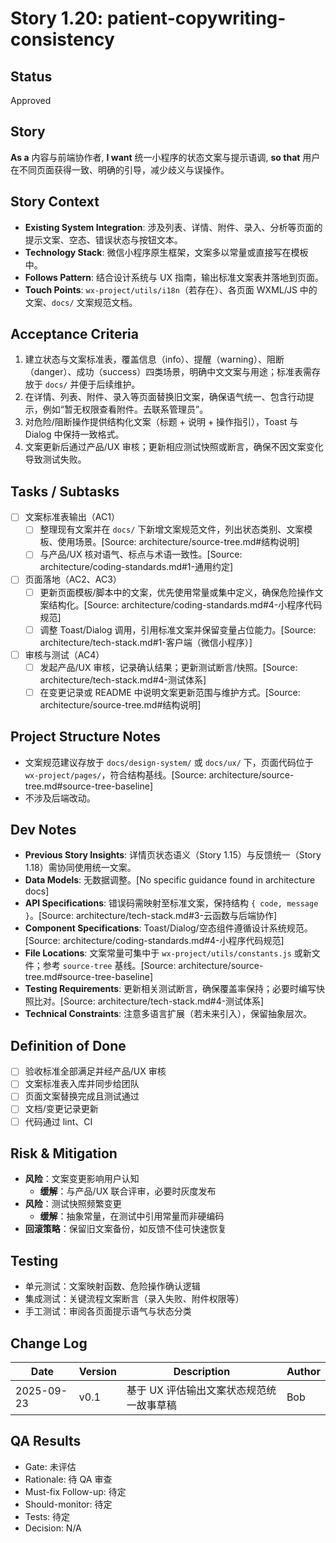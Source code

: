 # Story 1.20: patient-copywriting-consistency

## Status

Approved

## Story

**As a** 内容与前端协作者,
**I want** 统一小程序的状态文案与提示语调,
**so that** 用户在不同页面获得一致、明确的引导，减少歧义与误操作。

## Story Context

- **Existing System Integration**: 涉及列表、详情、附件、录入、分析等页面的提示文案、空态、错误状态与按钮文本。
- **Technology Stack**: 微信小程序原生框架，文案多以常量或直接写在模板中。
- **Follows Pattern**: 结合设计系统与 UX 指南，输出标准文案表并落地到页面。
- **Touch Points**: `wx-project/utils/i18n`（若存在）、各页面 WXML/JS 中的文案、`docs/` 文案规范文档。

## Acceptance Criteria

1. 建立状态与文案标准表，覆盖信息（info）、提醒（warning）、阻断（danger）、成功（success）四类场景，明确中文文案与用途；标准表需存放于 `docs/` 并便于后续维护。
2. 在详情、列表、附件、录入等页面替换旧文案，确保语气统一、包含行动提示，例如“暂无权限查看附件。去联系管理员”。
3. 对危险/阻断操作提供结构化文案（标题 + 说明 + 操作指引），Toast 与 Dialog 中保持一致格式。
4. 文案更新后通过产品/UX 审核；更新相应测试快照或断言，确保不因文案变化导致测试失败。

## Tasks / Subtasks

- [ ] 文案标准表输出（AC1）
  - [ ] 整理现有文案并在 `docs/` 下新增文案规范文件，列出状态类别、文案模板、使用场景。[Source: architecture/source-tree.md#结构说明]
  - [ ] 与产品/UX 核对语气、标点与术语一致性。[Source: architecture/coding-standards.md#1-通用约定]
- [ ] 页面落地（AC2、AC3）
  - [ ] 更新页面模板/脚本中的文案，优先使用常量或集中定义，确保危险操作文案结构化。[Source: architecture/coding-standards.md#4-小程序代码规范]
  - [ ] 调整 Toast/Dialog 调用，引用标准文案并保留变量占位能力。[Source: architecture/tech-stack.md#1-客户端（微信小程序）]
- [ ] 审核与测试（AC4）
  - [ ] 发起产品/UX 审核，记录确认结果；更新测试断言/快照。[Source: architecture/tech-stack.md#4-测试体系]
  - [ ] 在变更记录或 README 中说明文案更新范围与维护方式。[Source: architecture/source-tree.md#结构说明]

## Project Structure Notes

- 文案规范建议存放于 `docs/design-system/` 或 `docs/ux/` 下，页面代码位于 `wx-project/pages/`，符合结构基线。[Source: architecture/source-tree.md#source-tree-baseline]
- 不涉及后端改动。

## Dev Notes

- **Previous Story Insights**: 详情页状态语义（Story 1.15）与反馈统一（Story 1.18）需协同使用统一文案。
- **Data Models**: 无数据调整。[No specific guidance found in architecture docs]
- **API Specifications**: 错误码需映射至标准文案，保持结构 `{ code, message }`。[Source: architecture/tech-stack.md#3-云函数与后端协作]
- **Component Specifications**: Toast/Dialog/空态组件遵循设计系统规范。[Source: architecture/coding-standards.md#4-小程序代码规范]
- **File Locations**: 文案常量可集中于 `wx-project/utils/constants.js` 或新文件；参考 `source-tree` 基线。[Source: architecture/source-tree.md#source-tree-baseline]
- **Testing Requirements**: 更新相关测试断言，确保覆盖率保持；必要时编写快照比对。[Source: architecture/tech-stack.md#4-测试体系]
- **Technical Constraints**: 注意多语言扩展（若未来引入），保留抽象层次。

## Definition of Done

- [ ] 验收标准全部满足并经产品/UX 审核
- [ ] 文案标准表入库并同步给团队
- [ ] 页面文案替换完成且测试通过
- [ ] 文档/变更记录更新
- [ ] 代码通过 lint、CI

## Risk & Mitigation

- **风险**：文案变更影响用户认知
  - **缓解**：与产品/UX 联合评审，必要时灰度发布
- **风险**：测试快照频繁变更
  - **缓解**：抽象常量，在测试中引用常量而非硬编码
- **回滚策略**：保留旧文案备份，如反馈不佳可快速恢复

## Testing

- 单元测试：文案映射函数、危险操作确认逻辑
- 集成测试：关键流程文案断言（录入失败、附件权限等）
- 手工测试：审阅各页面提示语气与状态分类

## Change Log

| Date       | Version | Description                                      | Author |
| ---------- | ------- | ------------------------------------------------ | ------ |
| 2025-09-23 | v0.1    | 基于 UX 评估输出文案状态规范统一故事草稿         | Bob   |

## QA Results

- Gate: 未评估
- Rationale: 待 QA 审查
- Must-fix Follow-up: 待定
- Should-monitor: 待定
- Tests: 待定
- Decision: N/A
